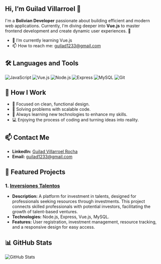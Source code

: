 ## Hi, I’m Guilad Villarroel 👋
I'm a **Bolivian Developer** passionate about building efficient and modern web applications.
Currently, I'm diving deeper into **Vue.js** to master frontend development and create dynamic user experiences. 🚀  

 - 🌱 I’m currently learning Vue.js
 - 📫 How to reach me: guilad1233@gmail.com



## 🛠️ **Languages and Tools**

![JavaScript](https://img.shields.io/badge/Code-JavaScript-yellow?logo=javascript&logoColor=white)
![Vue.js](https://img.shields.io/badge/Frontend-Vue.js-brightgreen?logo=vue.js&logoColor=white)
![Node.js](https://img.shields.io/badge/Backend-Node.js-green?logo=node.js&logoColor=white)
![Express](https://img.shields.io/badge/Framework-Express-black?logo=express&logoColor=white)
![MySQL](https://img.shields.io/badge/Database-MySQL-blue?logo=mysql&logoColor=white)
![Git](https://img.shields.io/badge/VersionControl-Git-orange?logo=git&logoColor=white)

## 🌟 **How I Work**

- 🎯 Focused on clean, functional design.
- 🔧 Solving problems with scalable code.
- 📖 Always learning new technologies to enhance my skills.
- 💻 Enjoying the process of coding and turning ideas into reality.

## 📫 **Contact Me**

- **LinkedIn:** [Guilad Villarroel Rocha](https://www.linkedin.com/in/guilad-villarroel-rocha-00a622214/)
- **Email:** [guilad1233@gmail.com](mailto:guilad1233@gmail.com)

## 📂 **Featured Projects**
### 1. [Inversiones Talentos](https://github.com/Guilad0/InversionesTalentos)
- **Description:** A platform for investment in talents, designed for professionals seeking resources through investments.
  This project connects skilled professionals with potential investors, facilitating the growth of talent-based ventures.
- **Technologies:** Node.js, Express, Vue.js, MySQL.
- **Features:** User registration, investment management, resource tracking, and a responsive design for easy access.

## 📊 **GitHub Stats**

![GitHub Stats](https://github-readme-stats.vercel.app/api?username=Guilad0&show_icons=true&theme=tokyonight)


<!--
**Guilad0/Guilad0** is a ✨ _special_ ✨ repository because its `README.md` (this file) appears on your GitHub profile.

Here are some ideas to get you started:

- 🔭 I’m currently working on ...
-
- 👯 I’m looking to collaborate on ...
- 🤔 I’m looking for help with ...
- 💬 Ask me about ...
- 📫 How to reach me: ...
- 😄 Pronouns: ...
- ⚡ Fun fact: ...
-->
